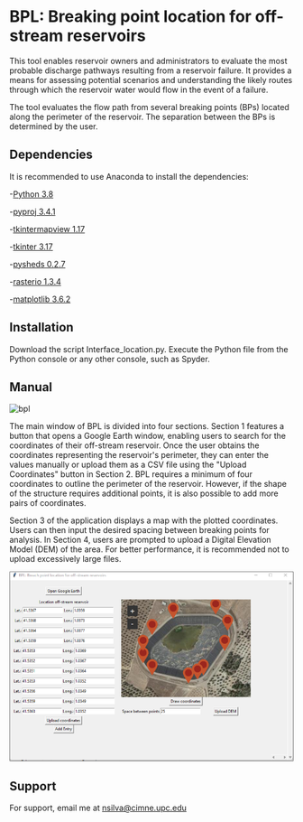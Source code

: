 # BPL: Breaking point location for off-stream reservoirs
This tool enables reservoir owners and administrators to evaluate the most probable discharge pathways resulting from a reservoir failure. It provides a means for assessing potential scenarios and understanding the likely routes through which the reservoir water would flow in the event of a failure.

The tool evaluates the flow path from several breaking points (BPs) located along the perimeter of the reservoir. The separation between the BPs is determined by the user.

## Dependencies
It is recommended to use Anaconda to install the dependencies:

-[Python 3.8](https://www.python.org/downloads/release/python-380/)

-[pyproj 3.4.1](https://pyproj4.github.io/pyproj/stable/)

-[tkintermapview 1.17](https://github.com/TomSchimansky/TkinterMapView)

-[tkinter 3.17](https://docs.python.org/3/library/tkinter.html)

-[pysheds 0.2.7](https://pypi.org/project/pysheds/)

-[rasterio 1.3.4](https://pypi.org/project/rasterio/)   

-[matplotlib 3.6.2](https://matplotlib.org/stable/index.html)

 ## Installation  
Download the script Interface_location.py. Execute the Python file from the Python console or any other console, such as Spyder.

## Manual
![bpl](Images/BPL_sections.bmp)

The main window of BPL is divided into four sections. Section 1 features a button that opens a Google Earth window, enabling users to search for the coordinates of their off-stream reservoir. Once the user obtains the coordinates representing the reservoir's perimeter, they can enter the values manually or upload them as a CSV file using the "Upload Coordinates" button in Section 2. 
BPL requires a minimum of four coordinates to outline the perimeter of the reservoir. However, if the shape of the structure requires additional points, it is also possible to add more pairs of coordinates.

Section 3 of the application displays a map with the plotted coordinates. Users can then input the desired spacing between breaking points for analysis. In Section 4, users are prompted to upload a Digital Elevation Model (DEM) of the area. For better performance, it is recommended not to upload excessively large files.

![example](Images/BPL_segarra.bmp)

## Support
For support, email me at nsilva@cimne.upc.edu
